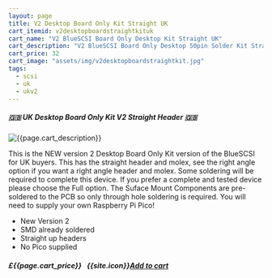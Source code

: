 ```yaml
---
layout: page
title: V2 Desktop Board Only Kit Straight UK
cart_itemid: v2desktopboardstraightkituk
cart_name: "V2 BlueSCSI Board Only Desktop Kit Straight UK"
cart_description: "V2 BlueSCSI Board Only Desktop 50pin Solder Kit Straight UK - NO Pico"
cart_price: 32
cart_image: "assets/img/v2desktopboardstraightkit.jpg"
tags: 
  - scsi
  - uk
  - ukv2
---
```


##### 🇬🇧 UK Desktop Board Only Kit V2 Straight Header 🇬🇧

![{{page.cart_description}}]({{page.cart_image}})

This is the NEW version 2 Desktop Board Only Kit version of the BlueSCSI for UK buyers. This has the straight header and molex, see the right angle option if you want a right angle header and molex. Some soldering will be required to complete this device. If you prefer a complete and tested device please choose the Full option. The Suface Mount Components are pre-soldered to the PCB so only through hole soldering is required. You will need to supply your own Raspberry Pi Pico!

* New Version 2
* SMD already soldered
* Straight up headers
* No Pico supplied

##### £{{page.cart_price}} &nbsp; {{site.icon}}[Add to cart](/cart#{{page.cart_itemid}})